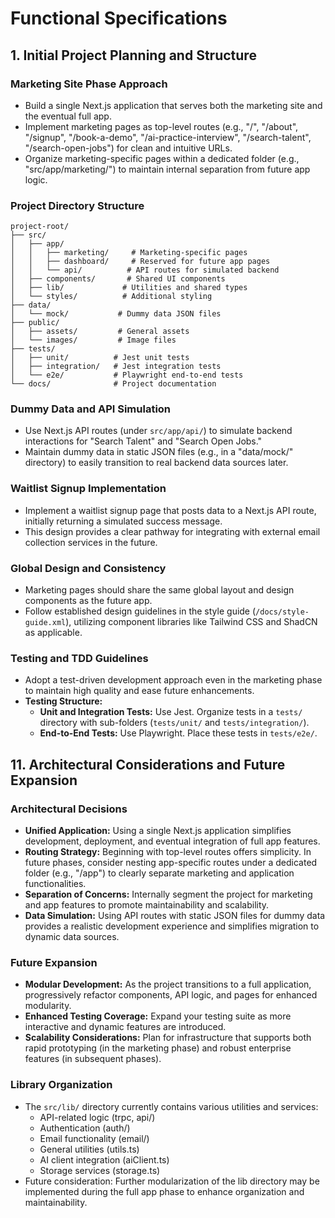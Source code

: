 # Functional Specifications

## 1. Initial Project Planning and Structure

### Marketing Site Phase Approach
- Build a single Next.js application that serves both the marketing site and the eventual full app.
- Implement marketing pages as top-level routes (e.g., "/", "/about", "/signup", "/book-a-demo", "/ai-practice-interview", "/search-talent", "/search-open-jobs") for clean and intuitive URLs.
- Organize marketing-specific pages within a dedicated folder (e.g., "src/app/marketing/") to maintain internal separation from future app logic.

### Project Directory Structure
```
project-root/
├── src/
│   ├── app/
│   │   ├── marketing/     # Marketing-specific pages
│   │   ├── dashboard/     # Reserved for future app pages
│   │   └── api/          # API routes for simulated backend
│   ├── components/       # Shared UI components
│   ├── lib/             # Utilities and shared types
│   └── styles/          # Additional styling
├── data/
│   └── mock/           # Dummy data JSON files
├── public/
│   ├── assets/         # General assets
│   └── images/         # Image files
├── tests/
│   ├── unit/          # Jest unit tests
│   ├── integration/   # Jest integration tests
│   └── e2e/           # Playwright end-to-end tests
└── docs/              # Project documentation
```

### Dummy Data and API Simulation
- Use Next.js API routes (under `src/app/api/`) to simulate backend interactions for "Search Talent" and "Search Open Jobs."
- Maintain dummy data in static JSON files (e.g., in a "data/mock/" directory) to easily transition to real backend data sources later.

### Waitlist Signup Implementation
- Implement a waitlist signup page that posts data to a Next.js API route, initially returning a simulated success message.
- This design provides a clear pathway for integrating with external email collection services in the future.

### Global Design and Consistency
- Marketing pages should share the same global layout and design components as the future app.
- Follow established design guidelines in the style guide (`/docs/style-guide.xml`), utilizing component libraries like Tailwind CSS and ShadCN as applicable.

### Testing and TDD Guidelines
- Adopt a test-driven development approach even in the marketing phase to maintain high quality and ease future enhancements.
- **Testing Structure:**
  - **Unit and Integration Tests:** Use Jest. Organize tests in a `tests/` directory with sub-folders (`tests/unit/` and `tests/integration/`).
  - **End-to-End Tests:** Use Playwright. Place these tests in `tests/e2e/`.

## 11. Architectural Considerations and Future Expansion

### Architectural Decisions
- **Unified Application:** Using a single Next.js application simplifies development, deployment, and eventual integration of full app features.
- **Routing Strategy:** Beginning with top-level routes offers simplicity. In future phases, consider nesting app-specific routes under a dedicated folder (e.g., "/app") to clearly separate marketing and application functionalities.
- **Separation of Concerns:** Internally segment the project for marketing and app features to promote maintainability and scalability.
- **Data Simulation:** Using API routes with static JSON files for dummy data provides a realistic development experience and simplifies migration to dynamic data sources.

### Future Expansion
- **Modular Development:** As the project transitions to a full application, progressively refactor components, API logic, and pages for enhanced modularity.
- **Enhanced Testing Coverage:** Expand your testing suite as more interactive and dynamic features are introduced.
- **Scalability Considerations:** Plan for infrastructure that supports both rapid prototyping (in the marketing phase) and robust enterprise features (in subsequent phases).

### Library Organization
- The `src/lib/` directory currently contains various utilities and services:
  - API-related logic (trpc, api/)
  - Authentication (auth/)
  - Email functionality (email/)
  - General utilities (utils.ts)
  - AI client integration (aiClient.ts)
  - Storage services (storage.ts)
- Future consideration: Further modularization of the lib directory may be implemented during the full app phase to enhance organization and maintainability.